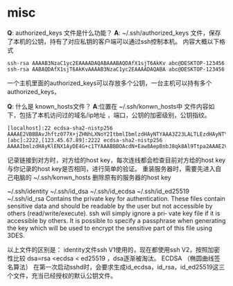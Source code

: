 # misc


**Q**: authorized_keys 文件是什么功能？
**A**: ~/.ssh/authorized_keys 文件，保存了本机的公钥，持有了对应私钥的客户端可以通过ssh控制本机。
内容大概以下格式
```
ssh-rsa AAAAB3NzaC1yc2EAAAADAQABAAABAQDAfX1sjT6AkKv abc@DESKTOP-123456
ssh-rsa AABAQDAfX1sjT6AkKvAAAAB3NzaC1yc2EAAAADAQABA abc@DESKTOP-123456
```
一个主机里面的authorized_keys可以存放多个公钥，一台主机可以持有多个authorized_keys，



**Q**: 什么是 known_hosts文件？
**A**:位置在 ~/.ssh/konwn_hosts中
文件内容如下，包括了本机访问过的域名/ip地址 ，端口，公钥的加密级别，公钥指纹。
``` 
[localhost]:22 ecdsa-sha2-nistp256 AAAAE2VBBBAvJhftz077X+jZHNhLXNoY2ItbmlIbmlzdHAyNTYAAA3Z23LALTLEzdHAyNTYAAAANelNZ8hXpxlunMxfdh5UkdT08DIslgxqXiCj+yHFl+IDA1y6DdgcaIroiNQCkisQ=
[abc]:2222,[123.45.67.89]:2222 ecdsa-sha2-nistp256 AAAAIbmlzdHAyKlENX1AyDE4G+c1TYAAABBBOAcdN+Eaw8AepBnbJ8qk8Al9Ttpa2AAAE2VjZHNhLXNoYTItbmlzdHAyNTYAy3lOjIGRi9PTtXeK1qsKUZDanrPL86IzIWQPPjUWvu0=
```
记录链接到对方时，对方给的host key，每次连线都会检查目前对方给的host key 与你记录的host key是否相同，进行简单的验证。
重装服务器时，需要先进入自己电脑的 ~/.ssh/konwn_hosts 删除原有的服务器的host key


~/.ssh/identity
~/.ssh/id_dsa
~/.ssh/id_ecdsa
~/.ssh/id_ed25519
~/.ssh/id_rsa
        Contains the private key for authentication.  These files contain sensitive data and should be readable by the user but not accessible by others (read/write/execute).  ssh will simply ignore a pri‐
        vate key file if it is accessible by others.  It is possible to specify a passphrase when generating the key which will be used to encrypt the sensitive part of this file using 3DES.

以上文件的区别是：
identity文件ssh V1使用的，现在都使用ssh V2，按照加密性比较 dsa=rsa <ecdsa < ed25519 ，dsa逐渐被淘汰。
ECDSA （椭圆曲线签名算法）
在第一次启动sshd时，会要求生成id_ecdsa，id_rsa，id_ed25519这三个文件，充当已经授权的默认公钥文件。